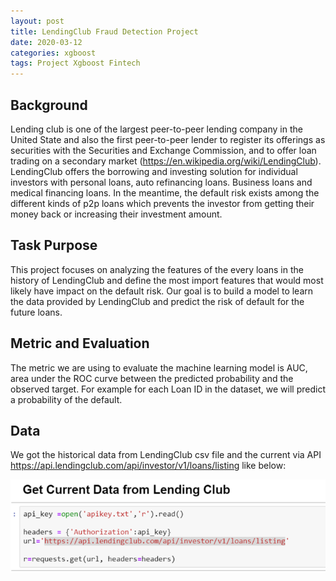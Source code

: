 ```yaml
---
layout: post
title: LendingClub Fraud Detection Project
date: 2020-03-12
categories: xgboost
tags: Project Xgboost Fintech
---
```


## Background
 
Lending club is one of the largest peer-to-peer lending company in the United State and also the first peer-to-peer lender to register its offerings as securities with the Securities and Exchange Commission, and to offer loan trading on a secondary market (https://en.wikipedia.org/wiki/LendingClub). LendingClub offers the borrowing and investing solution for individual investors with personal loans, auto refinancing loans. Business loans and medical financing loans. In the meantime, the default risk exists among the different kinds of p2p loans which prevents the investor from getting their money back or increasing their investment amount. 

## Task Purpose

This project focuses on analyzing the features of the every loans in the history of LendingClub and define the most import features that would most likely have impact on the default risk. Our goal is to build a model to learn the data provided by LendingClub and predict the risk of default for the future loans.
     
## Metric and Evaluation

The metric we are using to evaluate the machine learning model is AUC, area under the ROC curve between the predicted probability and the observed target. For example for each Loan ID in the dataset, we will predict a probability of the default. 
 
## Data

We got the historical data from LendingClub csv file and the current via API https://api.lendingclub.com/api/investor/v1/loans/listing like below:

![](assets/img/fintech/img01.png)

